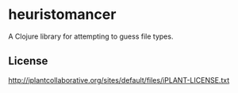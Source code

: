 # heuristomancer

A Clojure library for attempting to guess file types.

## License

http://iplantcollaborative.org/sites/default/files/iPLANT-LICENSE.txt
